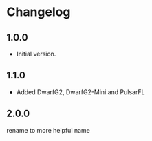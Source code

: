 # Changelog

## 1.0.0

- Initial version.

## 1.1.0

- Added DwarfG2, DwarfG2-Mini and PulsarFL

## 2.0.0

rename to more helpful name
